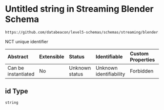 # Untitled string in Streaming Blender Schema

```txt
https://github.com/databeacon/level5-schemas/schemas/streaming/blender.schema.json#/properties/nct/properties/id
```

NCT unique identifier

| Abstract            | Extensible | Status         | Identifiable            | Custom Properties | Additional Properties | Access Restrictions | Defined In                                                                              |
| :------------------ | :--------- | :------------- | :---------------------- | :---------------- | :-------------------- | :------------------ | :-------------------------------------------------------------------------------------- |
| Can be instantiated | No         | Unknown status | Unknown identifiability | Forbidden         | Allowed               | none                | [blender.schema.json\*](../../out/streaming/blender.schema.json "open original schema") |

## id Type

`string`
